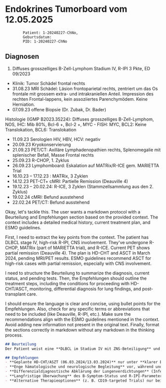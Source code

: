 # Endokrines Tumorboard vom 12.05.2025


            Patient: 1-20240227-ChNo, 
            Geburtsdatum: 
            PID: 1-20240227-ChNo
            
## Diagnosen
1. Diffuses grosszelliges B-Zell-Lymphom Stadium IV, R-IPI 3 Pkte, ED 09/2023 
- Klinik: Tumor Schädel frontal rechts 
- 31.08.23 MRI Schädel: Läsion frontoparietal rechts, zentriert um das Os frontale mit grossem extra- und intrakraniellen Anteil. Impression des rechten Frontal-lappens, kein assoziiertes Parenchymödem. Keine Herniation. 
- 07.09.23 offene Biopsie (Dr. Zubak, Dr. Bader) 

Histologie (IGMP B2023.35224): Diffuses grosszelliges B-Zell-Lymphom, NOS, IHC: Mib 80%, Bcl-6 +, Bcl-2 +, MYC - 
FISH: MYC, BCL2: Keine Translokation, BCL6: Translokation 
- 11.09.23 Serologien HIV, HBV, HCV: negativ 
- 20.09.23 Kryokonservierung 
- 21.09.23 PET/CT: Axilläre Lymphadenopathien rechts, Splenomegalie mit splenischer Befall, Masse Frontal rechts 
- 25.09.23 R-CHOP, 1. Zyklus 
- 26.09.23 Lymphomboard: Eskalation auf MATRix/R-ICE gem. MARIETTA Trial 
- 16.10.23 – 17.12.23 : MATRix, 3 Zyklen 
- 14.12.23 PET-CT+ cMRI: Partielle Remission (Deauville 4) 
- 19.12.23 – 20.02.24: R-ICE, 3 Zyklen (Stammzellsammlung aus den 2. Zyklus) 
- 19.02.24 cMRI: Befund ausstehend 
- 22.02.24 PET/CT: Befund ausstehend 

<think>
Okay, let's tackle this. The user wants a markdown protocol with a Beurteilung and Empfehlungen section based on the provided context. The context includes a detailed medical history, current treatment plan, and ESMO guidelines. 

First, I need to extract the key points from the context. The patient has DLBCL stage IV, high-risk R-IPI, CNS involvement. They've undergone R-CHOP, MATRix (part of MARIETTA trial), and R-ICE. Current PET shows partial remission (Deauville 4). The plan is HD-CHT and ASCT in March 2024, pending MRI/PET results. ESMO guidelines recommend ASCT for high-risk cases with partial remission, especially with CNS involvement. 

I need to structure the Beurteilung to summarize the diagnosis, current status, and pending tests. Then, the Empfehlungen should outline the treatment steps, including the conditions for proceeding with HD-CHT/ASCT, monitoring, differential diagnosis for lung findings, and post-transplant care. 

I should ensure the language is clear and concise, using bullet points for the Empfehlungen. Also, check for any specific terms or abbreviations that need to be included (like Deauville, R-IPI, etc.). Make sure the recommendations align with the ESMO guidelines mentioned in the context. Avoid adding new information not present in the original text. Finally, format the sections correctly in markdown without any markdown in the thinking process.
</think>

```markdown
## Beurteilung
Der Patient weist eine **DLBCL im Stadium IV mit ZNS-Beteiligung** und einem **hochrisikogenen R-IPI (3)** auf. Nach erfolgter Induktionstherapie (R-CHOP, MATRix, R-ICE) zeigt die aktuelle PET-CT eine **partielle Remission (Deauville 4)**, begleitet von neuen Lungenverdichtungen. Die geplante **Hochdosis-Chemotherapie (HD-CHT)** und **autologe Stammzelltransplantation (ASZT)** im März 2024 hängt von der Bestätigung des Remissionsstatus durch die ausstehende **MRT des ZNS** ab. Die **B-Symptome** und die **persistierende metabolische Aktivität** unterstreichen das Rezidivrisiko. Die **CNS-Läsion** erfordert enge neurologische Überwachung, während die **Lungenverdichtungen** eine Differenzialdiagnose (Therapiebedingte Lungennekrosen, Infekt) benötigen.

## Empfehlungen
- **Geplante HD-CHT/ASZT (06.03.2024/13.03.2024)** nur unter **klarer Bestätigung des partiellen Remissionsstatus** durch PET-CT und MRT.  
- **Enge hämatologische und neurologische Begleitung** vor, während und nach der Konsolidierung, um Komplikationen (z. B. neurologische Rezidive) zu minimieren.  
- **Differenzialdiagnostische Abklärung der Lungenverdichtungen** (Infekt, Therapiebedingte Effekte) **vor Therapiebeginn**.  
- **Langfristige Überwachung** des B-Symptom-Status und R-IPI-Parametern, um frühe Rezidivzeichen zu erkennen.  
- **Alternative Therapieoptionen** (z. B. CD19-targeted Trials) nur bei fehlender Remission (Deauville ≥5) in Betracht ziehen.
```